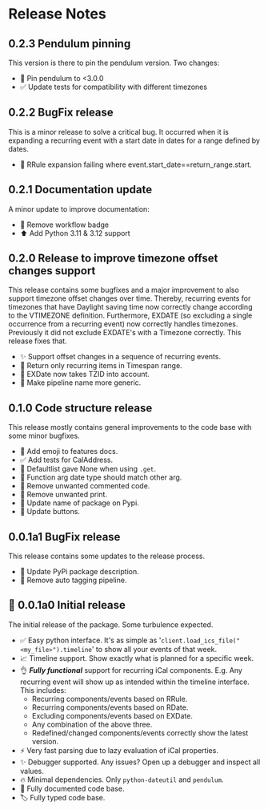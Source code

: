 # Release Notes

## 0.2.3 Pendulum pinning
This version is there to pin the pendulum version. Two changes:
- 📌 Pin pendulum to <3.0.0
- ✅ Update tests for compatibility with different timezones

## 0.2.2 BugFix release
This is a minor release to solve a critical bug.
It occurred when it is expanding a recurring event with a start date in dates for a range defined by dates.
- 🐛 RRule expansion failing where event.start_date==return_range.start.

## 0.2.1 Documentation update
A minor update to improve documentation:
- 📝 Remove workflow badge
- ⬆️ Add Python 3.11 & 3.12 support

## 0.2.0 Release to improve timezone offset changes support
This release contains some bugfixes and a major improvement to also support timezone offset changes over time.
Thereby, recurring events for timezones that have Daylight saving time now correctly change according to the VTIMEZONE definition.
Furthermore, EXDATE (so excluding a single occurrence from a recurring event) now correctly handles timezones. Previously it did not exclude EXDATE's with a Timezone correctly. This release fixes that.

- ✨ Support offset changes in a sequence of recurring events.
- 🐛 Return only recurring items in Timespan range.
- 🐛 EXDate now takes TZID into account.
- 📝 Make pipeline name more generic.

## 0.1.0 Code structure release
This release mostly contains general improvements to the code base with some minor bugfixes.

- 📝 Add emoji to features docs.
- ✅ Add tests for CalAddress.
- 🐛 Defaultlist gave None when using `.get`.
- 🐛 Function arg date type should match other arg.
- 🐛 Remove unwanted commented code.
- 🐛 Remove unwanted print.
- 🎨 Update name of package on Pypi.
- 📝 Update buttons.

## 0.0.1a1 BugFix release
This release contains some updates to the release process.

- 📝 Update PyPi package description.
- 🔧 Remove auto tagging pipeline.

## 🚀 0.0.1a0 Initial release
The initial release of the package. Some turbulence expected.

- ✅ Easy python interface. It's as simple as '`client.load_ics_file("<my_file>").timeline`' to show all your events of that week.
- 📈 Timeline support. Show exactly what is planned for a specific week.
- 👌 ***Fully functional*** support for recurring iCal components. E.g. Any recurring event will show up as intended within the timeline interface. This includes:
  - Recurring components/events based on RRule.
  - Recurring components/events based on RDate.
  - Excluding components/events based on EXDate.
  - Any combination of the above three.
  - Redefined/changed components/events correctly show the latest version. 
- ⚡️ Very fast parsing due to lazy evaluation of iCal properties.
- ✨ Debugger supported. Any issues? Open up a debugger and inspect all values.
- 🔥 Minimal dependencies. Only `python-dateutil` and `pendulum`.
- 📝 Fully documented code base.
- 🏷️ Fully typed code base.
